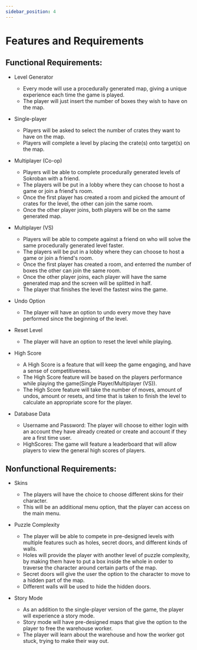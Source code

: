 ```yaml
---
sidebar_position: 4
---
```


# Features and Requirements

## Functional Requirements: 

 - Level Generator
    - Every mode will use a procedurally generated map, giving a unique experience each time the game is played.
    - The player will just insert the number of boxes they wish to have on the map.

- Single-player
    - Players will be asked to select the number of crates they want to have on the map.
    - Players will complete a level by placing the crate(s) onto target(s) on the map. 

- Multiplayer (Co-op) 
    - Players will be able to complete procedurally generated levels of Sokroban with a friend.
    - The players will be put in a lobby where they can choose to host a game or join a friend's room.
    - Once the first player has created a room and picked the amount of crates for the level, the other can join the same room.
    - Once the other player joins, both players will be on the same generated map.

- Multiplayer (VS) 
    - Players will be able to compete against a friend on who will solve the same procedurally generated level faster.
    - The players will be put in a lobby where they can choose to host a game or join a friend's room.
    - Once the first player has created a room, and enterred the number of boxes the other can join the same room.
    - Once the other player joins, each player will have the same generated map and the screen will be splitted in half. 
    - The player that finishes the level the fastest wins the game.

- Undo Option
    - The player will have an option to undo every move they have performed since the beginning of the level.

- Reset Level
    - The player will have an option to reset the level while playing.

- High Score 
    - A High Score is a feature that will keep the game engaging, and have a sense of competitiveness.
    - The High Score feature will be based on the players performance while playing the game(Single Player/Multiplayer (VS)).
    - The High Score feature will take the number of moves, amount of undos, amount or resets, and time that is taken to finish the level to calculate an appropriate score for the player.

- Database Data
    - Username and Password: The player will choose to either login with an account they have already created or create and account if they are a first time user.
    - HighScores: The game will feature a leaderboard that will allow players to view the general high scores of players. 


## Nonfunctional Requirements:

 - Skins
    - The players will have the choice to choose different skins for their character.
    - This will be an additional menu option, that the player can access on the main menu.

 - Puzzle Complexity 
    - The player will be able to compete in pre-designed levels with multiple features such as holes, secret doors, and different kinds of walls.
    - Holes will provide the player with another level of puzzle complexity, by making them have to put a box inside the whole in order to traverse the character around certain parts of the map.
    - Secret doors will give the user the option to the character to move to a hidden part of the map.
    - Different walls will be used to hide the hidden doors.

- Story Mode
    - As an addition to the single-player version of the game, the player will experience a story mode.
    - Story mode will have pre-designed maps that give the option to the player to free the warehouse worker.
    - The player will learn about the warehouse and how the worker got stuck, trying to make their way out.